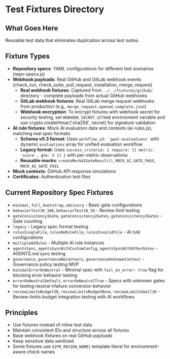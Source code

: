 # Test Fixtures Directory

## What Goes Here
Reusable test data that eliminates duplication across test suites.

## Fixture Types
- **Repository specs**: YAML configurations for different test scenarios (repo-specs.js)
- **Webhook payloads**: Real GitHub and GitLab webhook events (check_run, check_suite, pull_request, installation, merge_request)
  - **Real webhook fixtures**: Captured from `../../fixtures/github/` directory - complete payloads from actual GitHub webhooks
  - **GitLab webhook fixtures**: Real GitLab merge request webhooks from production (e.g., `merge_request.opened.complete.json`)
  - **Webhook encryption**: To encrypt fixtures with webhook secret for security testing, set `WEBHOOK_SECRET_GITHUB` environment variable and use crypto.createHmac('sha256', secret) for signature validation
- **AI rule fixtures**: Mock AI evaluation data and contexts (ai-rules.js), matching real spec formats
  - **Schema v0.3 format**: Uses `workflow_id: 'goal-evaluations'` with dynamic `evaluations` array for unified evaluation workflow
  - **Legacy format**: Uses `success_criteria: { require: [{ metric: 'score', gte: X }] }` with per-metric observations
  - **Reusable mocks**: `createMockAIGateResult()`, `MOCK_AI_GATE_PASS`, `MOCK_AI_GATE_FAIL`
- **Mock contexts**: GitHub API response simulations
- **Certificates**: Authentication test files

## Current Repository Spec Fixtures
- `minimal`, `full`, `bootstrap`, `advisory` - Basic gate configurations
- `behaviorTest30_100`, `behaviorTest10_50` - Review limit testing
- `gateConsistency1Gate`, `gateConsistency2Gates`, `gateConsistency3Gates` - Gate counting
- `legacy` - Legacy spec format testing
- `rulesSingleFile`, `rulesNoRuleFile`, `rulesInvalidFile` - AI rule configurations
- `multipleAIRules` - Multiple AI rule instances
- `agentsSync`, `agentsSyncWithCustomConfig`, `agentsSyncWithOtherGates` - AGENTS.md sync testing
- `governance`, `governanceNoContexts`, `governanceUnknownContext` - Governance policy testing MVP
- `minimalErrorOnNeutral` - Minimal spec with `fail_on_error: true` flag for blocking error behavior testing
- `errorOnNeutralDefault`, `errorOnNeutralTrue` - Specs with unknown gates for testing neutral→failure conversion behavior
- `reviewLimitsBudget30`, `reviewLimitsBudgetNone`, `reviewLimitsSmall10` - Review-limits budget integration testing with AI workflows

## Principles
- Use fixtures instead of inline test data
- Maintain consistent IDs and structure across all fixtures
- Base webhook fixtures on real GitHub payloads
- Keep sensitive data sanitized
- Some fixtures use `${PR_REVIEW_NAME}` template literal for environment-aware check names